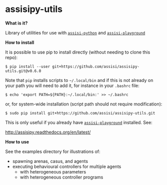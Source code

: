 # assisipy-utils

**What is it?** 

Library of utilities for use with [`assisi-python`](https://github.com/larics/assisi-python) and [`assisi-playground`](https://github.com/larics/assisi-playground) 


**How to install**

It is possible to use pip to install directly (without needing to clone this repo):

    $ pip install --user git+https://github.com/assisi/assisipy-utils.git@v0.6.0     

Note that `pip` installs scripts to `~/.local/bin` and if this is not already
on your path you will need to add it, for instance in your `.bashrc` file:

    $ echo 'export PATH=${PATH}:~/.local/bin:' >> ~/.bashrc

or, for system-wide installation (script path should not require modification):

    $ sudo pip install git+https://github.com/assisi/assisipy-utils.git

This is only useful if you already have [`assisi-playground`](https://github.com/larics/assisi-playground) installed. See:

http://assisipy.readthedocs.org/en/latest/


**How to use**

See the examples directory for illustrations of:

* spawning arenas, casus, and agents
* executing behavioural controllers for multiple agents 
   * with heterogeneous parameters
   * with heterogeneous controller programs


